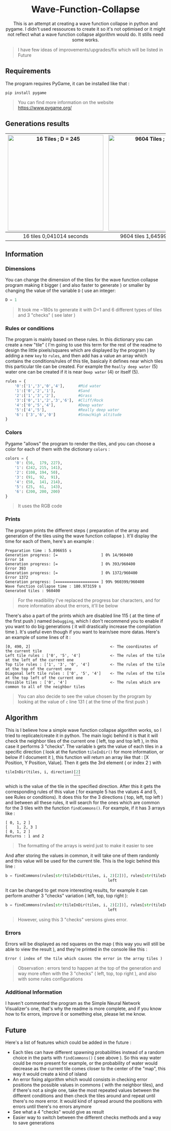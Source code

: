<h1 align="center"> Wave-Function-Collapse </h2>
<p align="center">
This is an attempt at creating a wave function collapse in python and pygame. I didn't used ressources to create it so it's not optimised or it might not reflect what a wave function collapse algorithm would do. It stills need some works.
</p>

> I have few ideas of improvements/upgrades/fix which will be listed in Future

## Requirements 
The program requires PyGame, it can be installed like that :
```console
pip install pygame
```
> You can find more information on the website https://www.pygame.org/
## Generations results

| <img src="https://user-images.githubusercontent.com/76840739/234436654-ca076ea2-6946-46ba-9cbe-0bbb7402e5ab.png" width="300px" title="16 Tiles ; D = 245"> | <img src="https://user-images.githubusercontent.com/76840739/234437477-abfbfe61-3a38-4bd1-840b-1bbc932c4f5a.png" width="300px" title="9604 Tiles ; D = 10"> |
|:--:|:--:|
| 16 tiles  0,041014 seconds | 9604 tiles  1,645992 seconds |


## Information
### Dimensions
You can change the dimension of the tiles for the wave function collapse program making it bigger ( and also faster to generate ) or smaller by changing the value of the variable `D` ( use an integer: 
```python
D = 1
```
> It took me ~180s to generate it with D=1 and 6 different types of tiles and 3 "checks" ( see later )

### Rules or conditions
The program is mainly based on these rules. In this dictionary you can create a new "tile" ( I'm going to use this term for the rest of the readme to design the little pixels/squares which are displayed by the program ) by adding a new `key` to `rules`, and then add has a value an array which contains the conditions/rules of this tile, basicaly it defines near which tiles this particular tile can be created. For example the `Really deep water` (5) water one can be created if it is near `Deep water` (4) or itself (5). 

```python
rules = {
    '0':['1','3','0','4'],      #Mid water
    '1':['0','2','1'],          #Sand
    '2':['1','3','2'],          #Grass
    '3':['0','1','2','3','6'],  #Cliff/Rock
    '4':['0','5','4'],          #Deep water
    '5':['4','5'],              #Really deep water
    '6': ['3','6','0']          #Snow/High altitude
}
```

### Colors
Pygame "allows" the program to render the tiles, and you can choose a color for each of them with the dictionary `colors` :
```python
colors = {
    '0': (56,  179, 227),
    '1': (242, 215, 141),
    '2': (108, 194, 50),
    '3': (91,  92,  91),
    '4': (58,  141, 214),
    '5': (25,  61,  143),
    '6': (200, 200, 200)
}
```
> It uses the RGB code

### Prints
The program prints the different steps ( preparation of the array and generation of the tiles using the wave function collapse ). It'll display the time for each of them, here's an example :
```sys
Preparation time : 5.896655 s
Generation progress: [=                   ] 0% 14/960400
Error 14
Generation progress: [=                   ] 0% 393/960400
Error 393
Generation progress: [=                   ] 0% 1372/960400
Error 1372
Generation progress: [=================== ] 99% 960399/960400
Wave function collapse time : 180.973159 s
Generated tiles : 960400
```
> For the readibility I've replaced the progress bar characters, and for more information about the errors, it'll be below 

There's also a part of the prints which are disabled line 115 ( at the time of the first push ) named `Debugging`, which I don't recommend you to enable if you want to do big generations ( it will drastically increase the compilation time ). It's useful even though if you want to learn/see more datas. Here's an example of some lines of it :
```sys
[0, 490, 2]                                   <- The coordinates of the current tile
Left tile rules : ['0', '5', '4']             <- The rules of the tile at the left of the current one
Top tile rules : ['1', '3', '0', '4']         <- The rules of the tile at the top of the current one
Diagonal left tile rules : ['0', '5', '4']    <- The rules of the tile at the top left of the current one
Possible tiles : ['0', '4']                   <- The rules which are common to all of the neighbor tiles
```
> You can also decide to see the value chosen by the program by looking at the value of `c` line 131 ( at the time of the first push )

## Algorithm
This is I believe how a simple wave function collapse algorithm works, so I tried to replicate/create it in python. The main logic behind it is that it will check the neighbor tiles of the current one ( left, top and top left ), in this case it performs 3 "checks". The variable `b` gets the value of each tiles in a specific direction ( look at the function `tileInDir()` for more information, or below if I document it ), this function will return an array like that : [X Position, Y Position, Value]. Then it gets the 3rd element ( or index 2 ) with 
```python
tileInDir(tiles, i, direction)[2]
                              ^^^
```
which is the value of the tile in the specified direction. After this it gets the corresponding rules of this value ( for example 5 has the values 4 and 5, see Rules or conditions). It does this for the 3 directions ( top, left, top left ) and between all these rules, it will search for the ones which are common for the 3 tiles with the function `findCommons()`. For example,
if it has 3 arrays like :
```
[ 0, 1, 2 ]
[    1, 2, 3 ]
[ 0, 1, 2 ]
Returns : 1 and 2
```
> The formatting of the arrays is weird just to make it easier to see

And after storing the values in common, it will take one of them randomly and this value will be used for the current tile. This is the logic behind this line :
```python
b = findCommons(rules[str(tileInDir(tiles, i, 2)[2])], rules[str(tileInDir(tiles, i, 1)[2])], rules[str(tileInDir(tiles, i, 1.5)[2])])
                                             left                                   top                                   top left     
```
It can be changed to get more interesting results, for example it can perform another 3 "checks" variation ( left, top, top right ):
```python
b = findCommons(rules[str(tileInDir(tiles, i, 2)[2])], rules[str(tileInDir(tiles, i, 1)[2])], rules[str(tileInDir(tiles, i, 0.5)[2])])
                                             left                                   top                                   top right
```
> However, using this 3 "checks" versions gives error.
### Errors
Errors will be displayed as red squares on the map ( this way you will still be able to view the result ), and they're printed in the console like this :
```sys
Error ( index of the tile which causes the error in the array tiles )
```
> Observation : errors tend to happen at the top of the generation and way more often with the 3 "checks" ( left, top, top right ), and also with some rules configurations
### Additional Information
I haven't commented the program as the Simple Neural Network Visualizer's one, that's why the readme is more complete, and if you know how to fix errors, improve it or something else, please let me know.

## Future
Here's a list of features which could be added in the future :
- Each tiles can have different spawning probabilities instead of a random choice in the parts with `findCommons()` ( see above ). So this way water could be more present for example, or the probability of water would decrease as the current tile comes closer to the center of the "map", this way it would create a kind of island
- An error fixing algorithm which would consists in checking error positions the possible values in commons ( with the neighbor tiles), and if there's not a single one, take the most repeated values between the different conditions and then check the tiles around and repeat until there's no more error. It would kind of spread around the positions with errors until there's no errors anymore
- See what a 4 "checks" would give as result
- Easier way to switch between the different checks methods and a way to save generations
